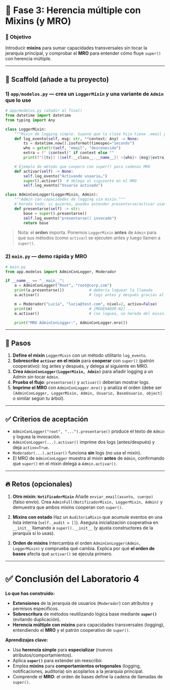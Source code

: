 # 🔹 Fase 3: Herencia múltiple con Mixins (y MRO)

### 🎯 Objetivo

Introducir **mixins** para sumar capacidades transversales sin tocar la jerarquía principal, y comprobar el **MRO** para entender cómo fluye `super()` con herencia múltiple.

---

## 🧱 Scaffold (añade a tu proyecto)

### 1) `app/modelos.py` — crea un `LoggerMixin` y una variante de `Admin` que lo use

```python
# app/modelos.py (añadir al final)
from datetime import datetime
from typing import Any

class LoggerMixin:
    """Mixin de logging simple. Supone que la clase hija tiene .email y .__class__.__name__."""
    def log_evento(self, msg: str, **context: Any) -> None:
        ts = datetime.now().isoformat(timespec="seconds")
        who = getattr(self, "email", "desconocido")
        extra = f" {context}" if context else ""
        print(f"[{ts}] [{self.__class__.__name__}] <{who}> {msg}{extra}")

    # Ejemplo de método que coopera con super() para cadenas MRO
    def activar(self) -> None:
        self.log_evento("Activando usuario…")
        super().activar()  # delega al siguiente en el MRO
        self.log_evento("Usuario activado")

class AdminConLogger(LoggerMixin, Admin):
    """Admin con capacidades de logging vía mixin."""
    # hereda todo; si quieres, puedes extender presentarse/activar usando super()
    def presentarse(self) -> str:
        base = super().presentarse()
        self.log_evento("presentarse() invocado")
        return base
```

> Nota: el **orden** importa. Ponemos `LoggerMixin` **antes** de `Admin` para que sus métodos (como `activar`) se ejecuten antes y luego llamen a `super()`.

### 2) `main.py` — demo rápida y MRO

```python
# main.py
from app.modelos import AdminConLogger, Moderador

if __name__ == "__main__":
    a = AdminConLogger("Root", "root@corp.com")
    print(a.presentarse())           # debería loguear la llamada
    a.activar()                      # logs antes y después gracias al mixin

    m = Moderador("Lucía", "lucia@test.com", nivel=2, activo=False)
    print(m)                         # [MODERADOR-N2] ...
    m.activar()                      # (no loguea, no hereda del mixin)

    print("MRO AdminConLogger:", AdminConLogger.mro())
```

---

## 🧭 Pasos

1. **Define el mixin** `LoggerMixin` con un método utilitario `log_evento`.
2. **Sobrescribe `activar` en el mixin** para **cooperar** con `super()` (patrón cooperativo): log antes y después, y delega al siguiente en MRO.
3. **Crea `AdminConLogger(LoggerMixin, Admin)`** para añadir logging a un Admin sin tocar `Admin`.
4. **Prueba el flujo**: `presentarse()` y `activar()` deberían mostrar logs.
5. **Imprime el MRO** con `AdminConLogger.mro()` y analiza el orden (debe ser `[AdminConLogger, LoggerMixin, Admin, Usuario, BaseUsuario, object]` o similar según tu árbol).

---

## ✅ Criterios de aceptación

* `AdminConLogger("root", "...").presentarse()` produce el texto de `Admin` y loguea la invocación.
* `AdminConLogger(...).activar()` imprime dos logs (antes/después) y deja `activo=True`.
* `Moderador(...).activar()` funciona **sin** logs (no usa el mixin).
* El MRO de `AdminConLogger` muestra al mixin **antes** de `Admin`, confirmando que `super()` en el mixin delega a `Admin.activar()`.

---

## 🔥 Retos (opcionales)

1. **Otro mixin: `NotificadorMixin`**
   Añade `enviar_email(asunto, cuerpo)` (falso enví­o). Crea `AdminFull(NotificadorMixin, LoggerMixin, Admin)` y demuestra que ambos mixins cooperan con `super()`.

2. **Mixins con estado**
   Haz un `AuditoriaMixin` que acumule eventos en una lista interna (`self._audit = []`). Asegura inicialización cooperativa en `__init__` llamando a `super().__init__` (y ajusta constructores de la jerarquía si lo usas).

3. **Orden de mixins**
   Intercambia el orden `AdminConLogger(Admin, LoggerMixin)` y comprueba qué cambia. Explica por qué **el orden de bases** afecta qué `activar()` se ejecuta primero.

---

# ✅ Conclusión del Laboratorio 4

**Lo que has construido:**

* **Extensiones** de la jerarquía de usuarios (`Moderador`) con atributos y permisos específicos.
* **Sobrescritura** de métodos reutilizando lógica base mediante **`super()`** (evitando duplicación).
* **Herencia múltiple con mixins** para capacidades transversales (logging), entendiendo el **MRO** y el patrón cooperativo de `super()`.

**Aprendizajes clave:**

* Usa **herencia simple** para **especializar** (nuevos atributos/comportamientos).
* Aplica **`super()`** para extender sin reescribir.
* Emplea **mixins** para **comportamientos ortogonales** (logging, notificaciones, auditoría) sin acoplarlos a la jerarquía principal.
* Comprende el **MRO**: el orden de bases define la cadena de llamadas de `super()`.

